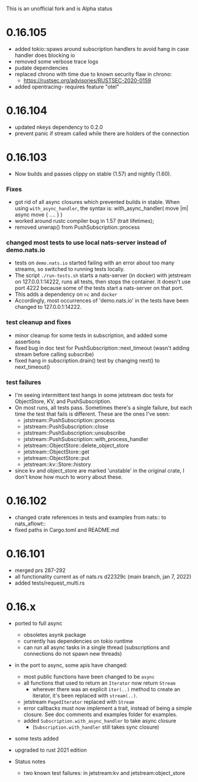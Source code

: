 This is an unofficial fork and is Alpha status

# 0.16.105

- added tokio::spaws around subscription handlers
  to avoid hang in case handler does blocking io
- removed some verbose trace logs
- pudate dependencies
- replaced chrono with time due to known security flaw in chrono:
  - https://rustsec.org/advisories/RUSTSEC-2020-0159
- added opentracing- requires feature "otel"

# 0.16.104

- updated nkeys dependency to 0.2.0
- prevent panic if stream called while there are holders of the
  connection

# 0.16.103

- Now builds and passes clippy on stable (1.57) and nightly (1.60).

### Fixes

 - got rid of all async closures which prevented builds in stable.
   When using `with_async_handler`, the syntax is:
      with_async_handler( move |m| async move { .... } )
 - worked around rustc compiler bug in 1.57 (trait lifetimes);
 - removed unwrap() from PushSubscription::process

### changed most tests to use local nats-server instead of demo.nats.io

  - tests on `demo.nats.io` started failing with an error about too many streams,
    so switched to running tests locally.
  - The script `./run-tests.sh` starts a nats-server (in docker) with jetstream
    on 127.0.0.1:14222, runs all tests, then stops the container.
    It doesn't use port 4222 because some of the tests start a nats-server on that
    port.
  - This adds a dependency on `nc` and `docker`
  - Accordingly, most occurrences of 'demo.nats.io' in the
  tests have been changed to 127.0.0.1:14222. 

### test cleanup and fixes

  - minor cleanup for some tests in subscription, and added some
  assertions
  - fixed bug in doc test for PushSubscription::next_timeout
  (wasn't adding stream before calling subscribe)
  - fixed hang in subscription.drain() test by changing next() to
  next_timeout()

### test failures

  - I'm seeing intermittent test hangs in some jetstream doc tests for
  ObjectStore, KV, and PushSubscription.
  - On most runs, all tests pass. Sometimes there's a single failure,
  but each time the test that fails is different. These are the ones
  I've seen:
    - jststream::PushSubscription::process
    - jststream::PushSubscription::close
    - jststream::PushSubscription::unsubscribe
    - jststream::PushSubscription::with_process_handler
    - jetstream::ObjectStore::delete_object_store
    - jetstream::ObjectStore::get
    - jetstream::ObjectStore::put
    - jetstream::kv::Store::history
  - since kv and object_store are marked 'unstable' in the original crate,
  I don't know how much to worry about these.

# 0.16.102

  - changed crate references in tests and examples from nats:: to nats_aflowt::
  - fixed paths in Cargo.toml and README.md

# 0.16.101 

  - merged prs 287-292
  - all functionality current as of nats.rs d22329c (main branch, jan 7, 2022)
  - added tests/request_multi.rs

# 0.16.x

- ported to full async
  - obsoletes asynk package
  - currently has dependencies on tokio runtime
  - can run all async tasks in a single thread (subscriptions and 
    connections do not spawn new threads)
- in the port to async, some apis have changed:
  - most public functions have been changed to be `async`
  - all functions that used to return an `Iterator` now return `Stream`
    - wherever there was an explicit `iter(..)` method to create an
    iterator, it's been replaced with `stream(..)`.
  - jetstream `PagedIterator` replaced with `Stream`
  - error callbacks must now implement a trait, instead of being a
  simple closure. See doc comments and examples folder for examples.
  - added `Subscription.with_async_handler` to take async closure
    - (`Subscription.with_handler` still takes sync closure)
- some tests added
- upgraded to rust 2021 edition

- Status notes
  - two known test failures: in jetstream:kv and jetstream:object_store

